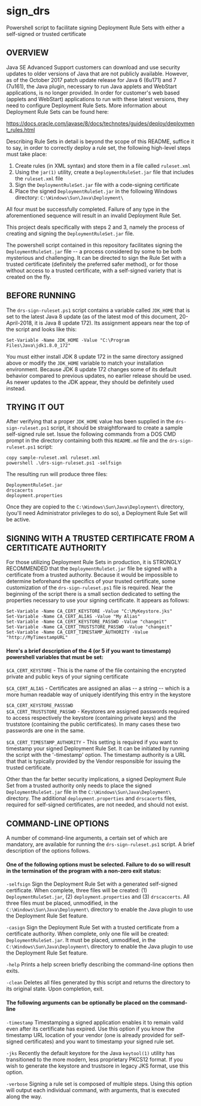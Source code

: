 # sign_drs
Powershell script to facilitate signing Deployment Rule Sets with either a
self-signed or trusted certificate


## OVERVIEW

Java SE Advanced Support customers can download and use security
updates to older versions of Java that are not publicly available.  However,
as of the October 2017 patch update release for Java 6 (6u171) and 7 (7u161),
the Java plugin, necessary to run Java applets and WebStart applications, is
no longer provided.  In order for customer's web based (applets and WebStart)
applications to run with these latest versions, they need to configure
Deployment Rule Sets.  More information about Deployment Rule Sets can be found
here:

https://docs.oracle.com/javase/8/docs/technotes/guides/deploy/deployment_rules.html

Describing Rule Sets in detail is beyond the scope of this README, suffice it
to say, in order to correctly deploy a rule set, the following high-level
steps must take place:

1. Create rules (in XML syntax) and store them in a file called ```ruleset.xml```
2. Using the ```jar(1)``` utility, create a ```DeploymentRuleSet.jar``` file that
   includes the ```ruleset.xml``` file
3. Sign the ```DeploymentRuleSet.jar``` file with a code-signing certificate
4. Place the signed ```DeploymentRuleSet.jar``` in the following Windows directory:
   ```C:\Windows\Sun\Java\Deployment\```
   
All four must be successfully completed.  Failure of any type in the
aforementioned sequence will result in an invalid Deployment Rule Set.

This project deals specifically with steps 2 and 3, namely the process of
creating and signing the ```DeploymentRuleSet.jar``` file.

The powershell script contained in this repository facilitates signing the
```DeploymentRuleSet.jar``` file -- a process considered by some to be both 
mysterious and challenging.  It can be directed to sign the Rule Set with
a trusted certificate  (definitely the preferred safer method), or for those
without access to a trusted certificate, with a self-signed variety that is
created on the fly.


## BEFORE RUNNING

The ```drs-sign-ruleset.ps1``` script contains a variable called ```JDK_HOME``` that
is set to the latest Java 8 update (as of the latest mod of this document,
20-April-2018, it is Java 8 update 172). Its assignment appears near
the top of the script and looks like this:  

   ```
   Set-Variable -Name JDK_HOME -Value "C:\Program Files\Java\jdk1.8.0_172"
   ```

You must either install JDK 8 update 172 in the same directory assigned above
or modify the ```JDK_HOME``` variable to match your installation environment.
Because JDK 8 update 172 changes some of its default behavior compared to
previous updates, no earlier release should be used.  As newer updates to the
JDK appear, they should be definitely used instead.


## TRYING IT OUT

After verifying that a proper ```JDK_HOME``` value has been supplied in the
```drs-sign-ruleset.ps1``` script, it should be straightforward to create a
sample self-signed rule set.  Issue the following commands from a
DOS CMD prompt in the directory containing both this ```README.md``` file
and the ```drs-sign-ruleset.ps1``` script:

   ```
   copy sample-ruleset.xml ruleset.xml  
   powershell .\drs-sign-ruleset.ps1 -selfsign
   ```
   
The resulting run will produce three files:

   ```
   DeploymentRuleSet.jar  
   drscacerts  
   deployment.properties
   ```

Once they are copied to the ```C:\Windows\Sun\Java\Deployment\``` directory,
(you'll need Administrator privileges to do so), a Deployment Rule Set will
be active.


## SIGNING WITH A TRUSTED CERTIFICATE FROM A CERTITICATE AUTHORITY

For those utilizing Deployment Rule Sets in production, it is STRONGLY
RECOMMENDED that the ```DeploymentRuleSet.jar``` file be signed with a certificate
from a trusted authority.  Because it would be impossible to determine
beforehand the specifics of your trusted certificate, some customization of
the ```drs-sign-ruleset.ps1``` file is required.  Near the beginning of the script
there is a small section dedicated to setting the properties necessary to
use your signing certificate.  It appears as follows:

  ```
  Set-Variable -Name CA_CERT_KEYSTORE -Value "C:\MyKeystore.jks"  
  Set-Variable -Name CA_CERT_ALIAS -Value "My Alias"  
  Set-Variable -Name CA_CERT_KEYSTORE_PASSWD -Value "changeit"  
  Set-Variable -Name CA_CERT_TRUSTSTORE_PASSWD -Value "changeit"  
  Set-Variable -Name CA_CERT_TIMESTAMP_AUTHORITY -Value "http://MyTimestampURL"  
  ```
  
#### Here's a brief description of the 4 (or 5 if you want to timestamp) powershell variables that must be set:  

  ```$CA_CERT_KEYSTORE``` - This is the name of the file containing the encrypted 
     private and public keys of your signing certificate  

  ```$CA_CERT_ALIAS``` - Certificates are assigned an alias -- a string -- which is
     a more human readable way of uniquely identifying this entry in
     the keystore  
 
  ```$CA_CERT_KEYSTORE_PASSSWD```  
  ```$CA_CERT_TRUSTSTORE_PASSWD``` - Keystores are assigned passwords required
     to access respectively the keystore (containing private keys) and the
     truststore (containing the public certificates).  In many cases these
     two passwords are one in the same.  

  ```$CA_CERT_TIMESTAMP_AUTHORITY``` - This setting is required if you want to
     timestamp your signed Deployment Rule Set.  It can be initiated by 
     running the script with the '-timestamp' option.  The timestamp
     authority is a URL that that is typically provided by the Vendor
     responsible for issuing the trusted certificate.  

Other than the far better security implications, a signed Deployment Rule Set
from a trusted authority only needs to place the signed ```DeploymentRuleSet.jar```
file in the ```C:\Windows\Sun\Java\Deployment\``` directory.  The additional
```deployment.properties``` and ```drscacerts``` files, required for self-signed
certificates, are not needed, and should not exist.  


## COMMAND-LINE OPTIONS

A number of command-line arguments, a certain set of which are mandatory,
are available for running the ```drs-sign-ruleset.ps1``` script. A brief description
of the options follows.

#### One of the following options must be selected.  Failure to do so will result in the termination of the program with a non-zero exit status:

  ```-selfsign```  Sign the Deployment Rule Set with a generated self-signed
             certificate.  When complete, three files will be created:
             (1) ```DeploymentRuleSet.jar```, (2) ```deployment.properties``` and
             (3) ```drscaccerts```.  All three files must be placed, unmodified,
             in the ```C:\Windows\Sun\Java\Deployment\``` directory to enable
             the Java plugin to use the Deployment Rule Set feature.  

  ```-casign```    Sign the Deployment Rule Set with a trusted certificate from a
             certificate authority.  When complete, only one file will be
             created: ```DeploymentRuleSet.jar```.  It must be placed, unmodified,
             in the ```C:\Windows\Sun\Java\Deployment\``` directory to enable
             the Java plugin to use the Deployment Rule Set feature.  

  ```-help```      Prints a help screen briefly describing the command-line
             options then exits.  

  ```-clean```     Deletes all files generated by this script and returns the
             directory to its original state.  Upon completion, exit.  

#### The following arguments can be optionally be placed on the command-line

  ```-timestamp``` Timestamping a signed application enables it to remain vaild
             even after its certificate has expired.  Use this option if
             you know the timestamp URL location of your vendor (one is
             already provided for self-signed certificates) and you want to
             timestamp your signed rule set.  

  ```-jks```       Recently the default keystore for the Java ```keytool(1)``` utility
             has transitioned to the more modern, less proprietary PKCS12
             format.  If you wish to generate the keystore and trustsore in
             legacy JKS format, use this option.  

  ```-verbose```   Signing a rule set is composed of multiple steps.  Using this
             option will output each individual command, with arguments, that
             is executed along the way.  
